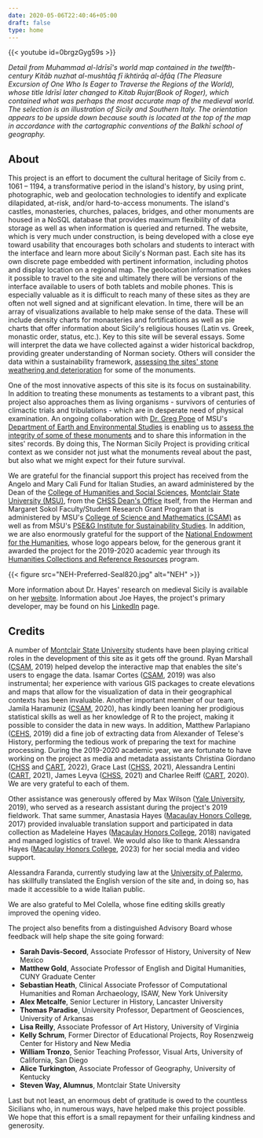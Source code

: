 ```yaml
---
date: 2020-05-06T22:40:46+05:00
draft: false
type: home
---
```


{{< youtube id=0brgzGyg59s >}}

_Detail from Muhammad al-Idrīsī's world map contained in the twelfth-century Kitāb nuzhat al-mushtāq fī ikhtirāq al-āfāq (The Pleasure Excursion of One Who Is Eager to Traverse the Regions of the World), whose title Idrīsī later changed to Kitab Rujar(Book of Roger), which contained what was perhaps the most accurate map of the medieval world. The selection is an illustration of Sicily and Southern Italy. The orientation appears to be upside down because south is located at the top of the map in accordance with the cartographic conventions of the Balkhī school of geography._

## About ##

This project is an effort to document the cultural heritage of Sicily from c. 1061 – 1194, a transformative period in the island's history, by using print, photographic, web and geolocation technologies to identify and explicate dilapidated, at-risk, and/or hard-to-access monuments. The island's castles, monasteries, churches, palaces, bridges, and other monuments are housed in a NoSQL database that provides maximum flexibility of data storage as well as when information is queried and returned. The website, which is very much under construction, is being developed with a close eye toward usability that encourages both scholars and students to interact with the interface and learn more about Sicily's Norman past. Each site has its own discrete page embedded with pertinent information, including photos and display location on a regional map. The geolocation information makes it possible to travel to the site and ultimately there will be versions of the interface available to users of both tablets and mobile phones. This is especially valuable as it is difficult to reach many of these sites as they are often not well signed and at significant elevation. In time, there will be an array of visualizations available to help make sense of the data. These will include density charts for monasteries and fortifications as well as pie charts that offer information about Sicily's religious houses (Latin vs. Greek, monastic order, status, etc.). Key to this site will be several essays. Some will interpret the data we have collected against a wider historical backdrop, providing greater understanding of Norman society. Others will consider the data within a sustainability framework, [assessing the sites' stone weathering and deterioration](https://www.youtube.com/watch?v=CTZxt60CDUE) for some of the monuments.

One of the most innovative aspects of this site is its focus on sustainability. In addition to treating these monuments as testaments to a vibrant past, this project also approaches them as living organisms - survivors of centuries of climactic trials and tribulations - which are in desperate need of physical examination. An ongoing collaboration with [Dr. Greg Pope](http://www.montclair.edu/profilepages/view_profile.php?username=popeg) of MSU's [Department of Earth and Environmental Studies](https://www.montclair.edu/csam/earth-environment-studies/) is enabling us to [assess the integrity of some of these monuments](https://www.youtube.com/watch?v=CTZxt60CDUE) and to share this information in the sites' records. By doing this, The Norman Sicily Project is providing critical context as we consider not just what the monuments reveal about the past, but also what we might expect for their future survival.

We are grateful for the financial support this project has received from the Angelo and Mary Cali Fund for Italian Studies,
an award administered by the Dean of the [College of Humanities and Social Sciences](http://www.montclair.edu/chss/), [Montclair State University (MSU)](http://www.montclair.edu/), from the [CHSS Dean's Office](https://www.montclair.edu/chss/about-the-college/deans-office/) itself, from the Herman and Margaret Sokol Faculty/Student Research Grant Program that is administered by MSU's [College of Science and Mathematics (CSAM)](https://www.montclair.edu/csam/pseg-sustainability-institute/) as well as from MSU's [PSE&G Institute for Sustainability Studies](https://www.montclair.edu/csam/pseg-sustainability-institute/). In addition, we are also enormously grateful for the support of the [National Endowment for the Humanities](https://www.neh.gov/), whose logo appears below, for the generous grant it awarded the project for the 2019-2020 academic year through its [Humanities Collections and Reference Resources](https://www.neh.gov/grants/preservation/humanities-collections-and-reference-resources) program.

{{< figure src="NEH-Preferred-Seal820.jpg" alt="NEH" >}}

More information about Dr. Hayes' research on medieval Sicily is available on her [website](http://www.dawnmariehayes.org/). Information about Joe Hayes, the project's primary developer, may be found on his [LinkedIn](https://www.linkedin.com/in/joephayes/) page.

## Credits ##

A number of [Montclair State University](http://www.montclair.edu/) students have been playing critical roles in the development of this site as
it gets off the ground. Ryan Marshall ([CSAM](https://www.montclair.edu/csam/), 2019) helped develop the interactive map that enables the site's users to engage the data. Isamar Cortes ([CSAM](https://www.montclair.edu/csam/), 2019) was also instrumental; her experience with various GIS packages
to create elevations and maps that allow for the visualization of data
in their geographical contexts has been invaluable. Another important member
of our team, Jamila Haramuniz ([CSAM](https://www.montclair.edu/csam/), 2020), has kindly been loaning her prodigious statistical skills as well
as her knowledge of R to the project, making it possible to consider the
data in new ways. In addition, Matthew Parlapiano ([CEHS](https://www.montclair.edu/cehs/), 2019) did a fine job of extracting data from Alexander of Telese's History, performing the tedious work of preparing the text for machine processing. During the 2019-2020 academic year, we are fortunate to have working on the project as media and metadata assistants Christina Giordano ([CHSS](https://www.montclair.edu/chss/) and [CART](https://www.montclair.edu/arts/), 2022), Grace Last ([CHSS](https://www.montclair.edu/chss/), 2021), Alessandra Lentini ([CART](https://www.montclair.edu/arts/), 2021), James Leyva ([CHSS](https://www.montclair.edu/chss/), 2021) and Charlee Reiff ([CART](https://www.montclair.edu/arts/), 2020). We are very grateful to each of them.

Other assistance was generously offered by Max Wilson ([Yale University](http://yale.edu/), 2019), who served as a research assistant during the project's 2019 fieldwork. That same summer, Anastasia Hayes ([Macaulay Honors College](https://macaulay.cuny.edu/), 2017) provided invaluable translation support and participated in data collection as Madeleine Hayes ([Macaulay Honors College](https://macaulay.cuny.edu/), 2018) navigated and managed logistics of travel. We would also like to thank Alessandra Hayes ([Macaulay Honors College](https://macaulay.cuny.edu/), 2023) for her social media and video support.

Alessandra Faranda, currently studying law at the [University of Palermo](https://www.unipa.it/), has skillfully translated the English version of the site and, in doing so, has made it accessible to a wide Italian public.

We are also grateful to Mel Colella, whose fine editing skills greatly improved the opening video.

The project also benefits from a distinguished Advisory Board whose feedback will help shape the site going forward:
   * **Sarah Davis-Secord**, Associate Professor of History, University of New Mexico
   * **Matthew Gold**, Associate Professor of English and Digital Humanities, CUNY Graduate Center
   * **Sebastian Heath**, Clinical Associate Professor of Computational Humanities and Roman Archaeology, ISAW, New York University
   * **Alex Metcalfe**, Senior Lecturer in History, Lancaster University
   * **Thomas Paradise**, University Professor, Department of Geosciences, University of Arkansas
   * **Lisa Reilly**, Associate Professor of Art History, University of Virginia
   * **Kelly Schrum**, Former Director of Educational Projects, Roy Rosenzweig Center for History and New Media
   * **William Tronzo**, Senior Teaching Professor, Visual Arts, University of California, San Diego
   * **Alice Turkington**, Associate Professor of Geography, University of Kentucky
   * **Steven Way, Alumnus**, Montclair State University

Last but not least, an enormous debt of gratitude is owed to the countless Sicilians who, in numerous ways,
have helped make this project possible. We hope that this effort is a small repayment for their unfailing kindness and generosity.

